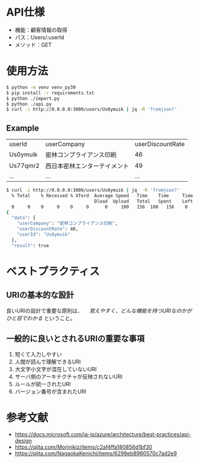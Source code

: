 # API仕様
- 機能：顧客情報の取得
- パス：Users/:userId
- メソッド：GET

# 使用方法

```bash
$ python -m venv venv_py39
$ pip install -r requirements.txt
$ python ./import.py
$ python ./api.py
$ curl -i http://0.0.0.0:3000/users/Us0ymuik | jq -R 'fromjson?'
```


## Example
| | | | 
| --- | --- | --- |
|userId|userCompany|userDiscountRate|
|Us0ymuik|密林コンプライアンス印刷|46|
|Us77qmr2|西日本密林エンターテイメント|49|
| ... | ... | ... |


```bash
$ curl -i http://0.0.0.0:3000/users/Us0ymuik | jq  -R 'fromjson?'
  % Total    % Received % Xferd  Average Speed   Time    Time     Time  Current
                                 Dload  Upload   Total   Spent    Left  Speed
  0     0    0     0    0     0      0     100   156  100   156    0     0  15277      0 --:--:-- --:--:-- --:--:-- 78000
{
  "data": {
    "userCompany": "密林コンプライアンス印刷",
    "userDiscountRate": 46,
    "userId": "Us0ymuik"
  },
  "result": true

```
# ベストプラクティス
## URIの基本的な設計
良いURIの設計で重要な原則は、
　*覚えやすく、どんな機能を持つURIなのかがひと目でわかる*
ということ。

## 一般的に良いとされるURIの重要な事項

1. 短くて入力しやすい
2. 人間が読んで理解できるURI
3. 大文字小文字が混在していないURI
4. サーバ側のアーキテクチャが反映されないURI
5. ルールが統一されたURI
6. バージョン番号が含まれたURI

# 参考文献
- https://docs.microsoft.com/ja-jp/azure/architecture/best-practices/api-design
- https://qiita.com/Morinikiz/items/c2af4ffa180856d1bf30
- https://qiita.com/NagaokaKenichi/items/6298eb8960570c7ad2e9
